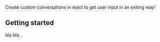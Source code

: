 Create custom conversations in react to get user input in an exiting way!

## Getting started

bla bla...
